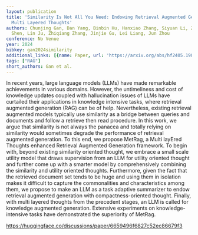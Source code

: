 ```yaml
---
layout: publication
title: 'Similarity Is Not All You Need: Endowing Retrieval Augmented Generation With
  Multi Layered Thoughts'
authors: Chunjing Gan, Dan Yang, Binbin Hu, Hanxiao Zhang, Siyuan Li, Ziqi Liu, Yue
  Shen, Lin Ju, Zhiqiang Zhang, Jinjie Gu, Lei Liang, Jun Zhou
conference: No Venue
year: 2024
bibkey: gan2024similarity
additional_links: [{name: Paper, url: 'https://arxiv.org/abs/hf2405.19893'}]
tags: ["RAG"]
short_authors: Gan et al.
---
```

In recent years, large language models (LLMs) have made remarkable achievements in various domains. However, the untimeliness and cost of knowledge updates coupled with hallucination issues of LLMs have curtailed their applications in knowledge intensive tasks, where retrieval augmented generation (RAG) can be of help. Nevertheless, existing retrieval augmented models typically use similarity as a bridge between queries and documents and follow a retrieve then read procedure. In this work, we argue that similarity is not always the panacea and totally relying on similarity would sometimes degrade the performance of retrieval augmented generation. To this end, we propose MetRag, a Multi layEred Thoughts enhanced Retrieval Augmented Generation framework. To begin with, beyond existing similarity oriented thought, we embrace a small scale utility model that draws supervision from an LLM for utility oriented thought and further come up with a smarter model by comprehensively combining the similarity and utility oriented thoughts. Furthermore, given the fact that the retrieved document set tends to be huge and using them in isolation makes it difficult to capture the commonalities and characteristics among them, we propose to make an LLM as a task adaptive summarizer to endow retrieval augmented generation with compactness-oriented thought. Finally, with multi layered thoughts from the precedent stages, an LLM is called for knowledge augmented generation. Extensive experiments on knowledge-intensive tasks have demonstrated the superiority of MetRag.

https://huggingface.co/discussions/paper/6659496f6827c52ec86679f3